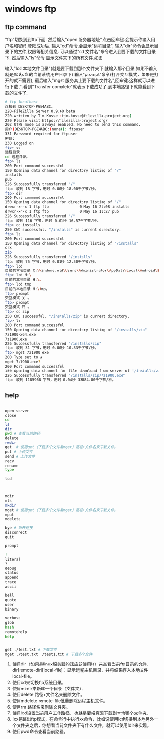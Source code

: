 # windows ftp 


## ftp command

"ftp"切换到到ftp下面.
然后输入"open 服务器地址".点击回车键.会提示你输入用户名和密码.登陆成功后.
输入"cd"命令.会显示"远程目录",
输入"dir"命令会显示目录下的文件,权限等相关信息.
可以通过"cd 文件名"命令进入到要下载的文件目录下.
然后输入"ls"命令 显示文件夹下的所有文件.如图

输入"lcd 本地文件目录"(就是要下载到那个文件夹下 就输入那个目录,如果不输入就是默认c盘的当前系统用户目录下)
输入"prompt"命令(打开交互模式，如果是打开的就不需要),
最后输入"mget 服务其上要下载的文件名",回车键.这样就可以进行下载了.看到"Transfer complete"就表示下载成功了.到本地路径下就能看到下载的文件了.

``` bash
# ftp localhost
连接到 DESKTOP-PGE4ABC。
220-FileZilla Server 0.9.60 beta
220-written by Tim Kosse (tim.kosse@filezilla-project.org)
220 Please visit https://filezilla-project.org/
202 UTF8 mode is always enabled. No need to send this command.
用户(DESKTOP-PGE4ABC:(none)): ftpuser
331 Password required for ftpuser
密码:
230 Logged on
ftp> cd
远程目录
cd 远程目录。
ftp> ls
200 Port command successful
150 Opening data channel for directory listing of "/"
installs
pub
226 Successfully transferred "/"
ftp: 收到 18 字节，用时 0.00秒 18.00千字节/秒。
ftp> dir
200 Port command successful
150 Opening data channel for directory listing of "/"
drwxr-xr-x 1 ftp ftp              0 May 16 21:08 installs
drwxr-xr-x 1 ftp ftp              0 May 16 11:27 pub
226 Successfully transferred "/"
ftp: 收到 116 字节，用时 0.01秒 16.57千字节/秒。
ftp> cd installs
250 CWD successful. "/installs" is current directory.
ftp> ls
200 Port command successful
150 Opening data channel for directory listing of "/installs"
crx
zip
226 Successfully transferred "/installs"
ftp: 收到 75 字节，用时 0.01秒 12.50千字节/秒。
ftp> lcd
目前的本地目录 C:\Windows.old\Users\Administrator\AppData\Local\Android\Sdk\platform-tools。
ftp> lcd H:\
目前的本地目录 H:\。
ftp> lcd tmp
目前的本地目录 H:\tmp。
ftp> prompt
交互模式 关 。
ftp> prompt
交互模式 开 。
ftp> cd zip
250 CWD successful. "/installs/zip" is current directory.
ftp> ls
200 Port command successful
150 Opening data channel for directory listing of "/installs/zip"
7z1900-x64.exe
7z1900.exe
226 Successfully transferred "/installs/zip"
ftp: 收到 31 字节，用时 0.00秒 10.33千字节/秒。
ftp> mget 7z1900.exe
200 Type set to A
mget 7z1900.exe?
200 Port command successful
150 Opening data channel for file download from server of "/installs/zip/7z1900.exe"
226 Successfully transferred "/installs/zip/7z1900.exe"
ftp: 收到 1185968 字节，用时 0.04秒 33884.80千字节/秒。
```
## help

``` bash

open server
close
cd 
ls
dir
pwd # 查看当前路径
delete
rmdir
get  # 使用get（下载多个文件用mget）路径+文件名来下载文件。
put # 上传文件
send # 上传文件
recv
rename
type

lcd



mdir
mls
mkdir
mget # 使用get（下载多个文件用mget）路径+文件名来下载文件。
mput
mdelete

bye # 断开连接
disconnect                  
quit            

prompt

!                         
literal                   
?               
debug                                      
status
append                                     
trace
ascii           

bell                                     
quote           
user
binary                                 
            
verbose
glob
hash
remotehelp
help

```

``` bash

get ./test.txt # 下载文件
mget ./test.txt ./test1.txt # 下载多个文件
```

1. 使用dir（如果是linux服务器的话应该使用ls）来查看当前ftp目录的文件，dir[remote-dir][local-file]：显示远程主机目录，并将结果存入本地文件local-file。
2. 使用cd来切换ftp系统目录。
3. 使用mkdir来新建一个目录（文件夹）。
4. 使用delete 路径+文件名来删除文件。
5. 使用mdelete remote-file批量删除远程主机文件。
5. 使用rm 路径名来删除文件夹。
6. 使用lcd设置当前用户工作路径，也就是要把资源下载到本地哪个文件夹。
7. !xx是跳出ftp模式，在命令行中执行xx命令，比如说使用lcd切换到本地另外一个文件夹之后，你想看当前文件夹下有什么文件，就可以使用!dir来实现。
8. 使用pwd命令查看当前路径。